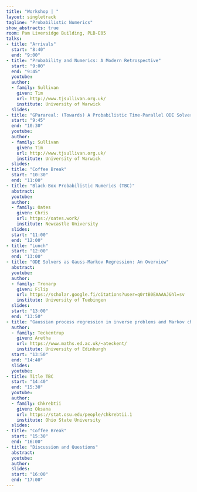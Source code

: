 ```yaml
---
title: "Workshop | "
layout: singletrack
tagline: "Probabilistic Numerics"
show_abstracts: true
room: Pam Liversidge Building, PLB-E05
talks:
- title: "Arrivals"
  start: "8:40"
  end: "9:00"
- title: "Probability and Numerics: A Modern Retrospective"
  start: "9:00"
  end: "9:45"
  youtube: 
  author:
  - family: Sullivan
    given: Tim
    url: http://www.tjsullivan.org.uk/
    institute: University of Warwick
  slides: 
- title: "GParareal: (Towards) A Probabilistic Time-Parallel ODE Solver"
  start: "9:45"
  end: "10:30"
  youtube: 
  author:
  - family: Sullivan
    given: Tim
    url: http://www.tjsullivan.org.uk/
    institute: University of Warwick
  slides:   
- title: "Coffee Break"
  start: "10:30"
  end: "11:00"
- title: "Black-Box Probabilistic Numerics (TBC)"
  abstract:
  youtube:
  author:
  - family: Oates 
    given: Chris
    url: https://oates.work/
    institute: Newcastle University
  slides: 
  start: "11:00"
  end: "12:00"    
- title: "Lunch"
  start: "12:00"
  end: "13:00"  
- title: "ODE Solvers as Gauss-Markov Regression: An Overview"
  abstract:
  youtube:
  author:
  - family: Tronarp
    given: Filip
    url: https://scholar.google.fi/citations?user=q0rtB0EAAAAJ&hl=sv
    institute: University of Tuebingen
  slides: 
  start: "13:00"
  end: "13:50"  
- title: "Gaussian process regression in inverse problems and Markov chain Monte Carlo"
  author:
  - family: Teckentrup
    given: Aretha
    url: https://www.maths.ed.ac.uk/~ateckent/
    institute: University of Edinburgh
  start: "13:50"
  end: "14:40"
  slides: 
  youtube:   
- title: Title TBC
  start: "14:40"
  end: "15:30"
  youtube: 
  author:
  - family: Chkrebtii
    given: Oksana
    url: https://stat.osu.edu/people/chkrebtii.1
    institute: Ohio State University
  slides:   
- title: "Coffee Break"
  start: "15:30"
  end: "16:00"
- title: "Discussion and Questions"
  abstract:
  youtube:
  author:
  slides: 
  start: "16:00"
  end: "17:00"
---
```


